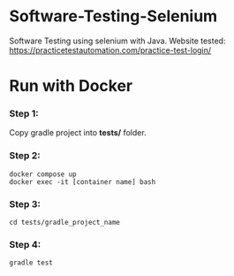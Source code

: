 # Software-Testing-Selenium
Software Testing using selenium with Java. Website tested: https://practicetestautomation.com/practice-test-login/


# Run with Docker

### Step 1:
Copy gradle project into **tests/** folder.

### Step 2:
``` 
docker compose up
docker exec -it [container name] bash
```
### Step 3:
```cd tests/gradle_project_name```

### Step 4:
```gradle test```

